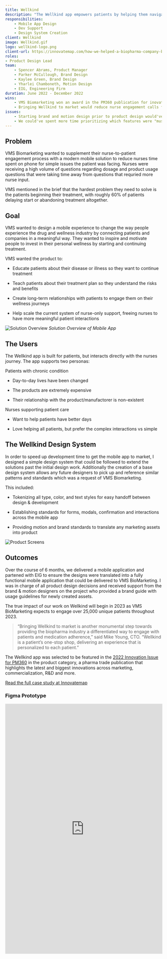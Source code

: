 ```yaml
---
title: Wellkind
description: "The Wellkind app empowers patients by helping them navigate the uncertainty of their treatment and supports better outcomes by providing the information and motivation needed to drive sustained behavior change."
responsibilities:
    - Mobile App Design
    - Dev Support
    - Design System Creation
client: Wellkind
image: Wellkind.gif
logo: wellkind-logo.png
client-url: https://innovatemap.com/how-we-helped-a-biopharma-company-build-a-b2c-app-from-start-to-finish/
roles: 
- Product Design Lead
team: 
    - Spencer Abrams, Product Manager
    - Parker McCullough, Brand Design
    - Kaylee Green, Brand Design
    - Yharlei Chamboneth, Motion Design
    - EIG, Engineering Firm
duration: June 2022 - December 2022
wins: 
    - VMS Biomarketing won an award in the PM360 publication for inovation in the App Category
    - Bringing Wellkind to market would reduce nurse engagement calls for simple questions by ~20% in a year 
issues:
    - Starting brand and motion design prior to product design would've reduced the total time it took to get the product live  
    - We could've spent more time prioritizing which features were "must-have" for patients. Ultimately they just want the best care, the app shouldn't slow that down. 
---
```

<section>



## Problem
VMS Biomarketing wanted to supplement their nurse-to-patient engagement process with a modern mobile solution to reduce nurses time spent on phone for simple issues the patient was facing. Nurses were receiving a high volume of questions regarding dosage and product usage questions that were taking time away from questions that requried more nurse input.

VMS mentioned in the brief that the hardest problem they need to solve is the patients beginning their treatment, with roughly 60% of patients delaying start or abandoning treatment altogether.
</section>
<section>

## Goal
VMS wanted to design a mobile experience to change the way people experience the drug and wellness industry by connecting patients and companies in a meaningful way. They wanted to inspire and motivate people to invest in their personal wellness by starting and continuing treatment.

VMS wanted the product to:
- Educate patients about their disease or illness so they want to continue treatment

- Teach patients about their treatment plan so they understand the risks and benefits

- Create long-term relationships with patients to engage them on their wellness journeys

- Help scale the current system of nurse-only support, freeing nurses to have more meaningful patient interactions
</section>

![Solution Overview](/assets/projects/wellkind/Solution-Overview.png)
*Solution Overview of Mobile App*
<section>

## The Users
The Wellkind app is built for patients, but interacts directly with the nurses journey.  The app supports two personas:

Patients with chronic condition

- Day-to-day lives have been changed

- The products are extremely expensive

- Their relationship with the product/manufactorer is non-existent

Nurses supporting patient care

- Want to help patients have better days

- Love helping all patients, but prefer the complex interactions vs simple
</section>
<!-- <video autoplay loop muted src="/assets/projects/wellkind/Onboarding-Showcase.mp4"></video> -->

<section>

## The Wellkind Design System
In order to speed up development time to get the mobile app to market, I designed a simple design system that could be followed to extend the solutions past the initial design work. Additionally the creation of a base design system allows any future designers to pick up and reference similar patterns and standards which was a request of VMS Biomarketing.

This included:
- Tokenizing all type, color, and text styles for easy handoff between design & development

- Establishing standards for forms, modals, confirmation and interactions across the mobile app

- Providing motion and brand standards to translate any marketing assets into product
</section>
<section>

![Product Screens](/assets/projects/wellkind/Product-Screens.png)
</section>
<section>

## Outcomes
Over the course of 6 months, we delivered a mobile application and partened with EIG to ensure the designs were translated into a fully functional mobile application that could be delivered to VMS BioMarketing. I was in charge of all product design decisions and received support from the brand & motion designers on the project who provided a brand guide with usage guidelines for newly created assets. 

The true impact of our work on Wellkind will begin in 2023 as VMS BioMarketing expects to engage over 25,000 unique patients throughout 2023.

>“Bringing Wellkind to market is another monumental step towards providing the biopharma industry a differentiated way to engage with patients and medication adherence,” said Mike Young, CTO. “Wellkind is a patient’s one-stop shop, delivering an experience that is personalized to each patient.”

The Wellkind app was selected to be featured in the [2022 Innovation Issue for PM360](https://www.pm360online.com/pm360-2022-innovative-product-wellkind-from-vms-biomarketing/) in the product category, a pharma trade publication that highlights the latest and biggest innovations across marketing, commercialization, R&D and more.
</section>
<section>
<a class="button-inverse" href="{{ client-url }}" target="_blank">Read the full case study at Innovatemap</a>
</section>
<section>

### Figma Prototype 
<iframe style="border: 1px solid rgba(0, 0, 0, 0.1);" width="100%" height="800px" src="https://www.figma.com/embed?embed_host=share&url=https%3A%2F%2Fwww.figma.com%2Fproto%2Fl0vp9RNpa1m4beIwrxW5FV%2F%25F0%259F%2592%258A-Wellkind---Mobile-App-(EIG-Hand-off)%3Fpage-id%3D54303%253A90879%26type%3Ddesign%26node-id%3D55997-195677%26viewport%3D1302%252C1829%252C0.19%26t%3D8CGVKJ1O8Q4MnD7o-1%26scaling%3Dscale-down%26starting-point-node-id%3D55997%253A195677%26mode%3Ddesign" allowfullscreen></iframe>

</section>